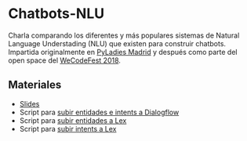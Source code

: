# Chatbots-NLU

Charla comparando los diferentes y más populares sistemas de Natural Language Understading (NLU) que existen para construir chatbots. Impartida originalmente en [PyLadies Madrid](https://www.meetup.com/es-ES/PyLadiesMadrid/events/247736586/) y después como parte del open space del [WeCodeFest 2018](http://www.wecodefest.com).

## Materiales

* [Slides](https://github.com/nimbusaeta/Chatbots-NLU/blob/master/Chatbots-NLU.pdf)
* Script para [subir entidades e intents a Dialogflow](https://github.com/nimbusaeta/Chatbots-NLU/blob/master/upload_entities_intents_df.py)
* Script para [subir entidades a Lex](https://github.com/nimbusaeta/Chatbots-NLU/blob/master/upload_slots_lex.py)
* Script para [subir intents a Lex](https://github.com/nimbusaeta/Chatbots-NLU/blob/master/upload_intent_lex.py)
